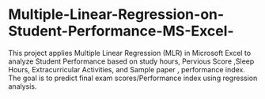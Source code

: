 # Multiple-Linear-Regression-on-Student-Performance-MS-Excel-
This project applies Multiple Linear Regression (MLR) in Microsoft Excel to analyze Student Performance based on study hours, Pervious Score ,Sleep Hours, Extracurricular Activities, and Sample paper , performance index. The goal is to predict final exam scores/Performance index using regression analysis.
